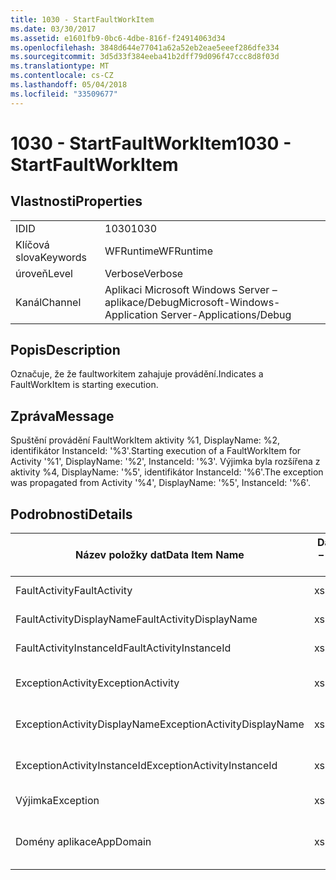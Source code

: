 ```yaml
---
title: 1030 - StartFaultWorkItem
ms.date: 03/30/2017
ms.assetid: e1601fb9-0bc6-4dbe-816f-f24914063d34
ms.openlocfilehash: 3848d644e77041a62a52eb2eae5eeef286dfe334
ms.sourcegitcommit: 3d5d33f384eeba41b2dff79d096f47ccc8d8f03d
ms.translationtype: MT
ms.contentlocale: cs-CZ
ms.lasthandoff: 05/04/2018
ms.locfileid: "33509677"
---
```

# <a name="1030---startfaultworkitem"></a><span data-ttu-id="c66b5-102">1030 - StartFaultWorkItem</span><span class="sxs-lookup"><span data-stu-id="c66b5-102">1030 - StartFaultWorkItem</span></span>
## <a name="properties"></a><span data-ttu-id="c66b5-103">Vlastnosti</span><span class="sxs-lookup"><span data-stu-id="c66b5-103">Properties</span></span>  
  
|||  
|-|-|  
|<span data-ttu-id="c66b5-104">ID</span><span class="sxs-lookup"><span data-stu-id="c66b5-104">ID</span></span>|<span data-ttu-id="c66b5-105">1030</span><span class="sxs-lookup"><span data-stu-id="c66b5-105">1030</span></span>|  
|<span data-ttu-id="c66b5-106">Klíčová slova</span><span class="sxs-lookup"><span data-stu-id="c66b5-106">Keywords</span></span>|<span data-ttu-id="c66b5-107">WFRuntime</span><span class="sxs-lookup"><span data-stu-id="c66b5-107">WFRuntime</span></span>|  
|<span data-ttu-id="c66b5-108">úroveň</span><span class="sxs-lookup"><span data-stu-id="c66b5-108">Level</span></span>|<span data-ttu-id="c66b5-109">Verbose</span><span class="sxs-lookup"><span data-stu-id="c66b5-109">Verbose</span></span>|  
|<span data-ttu-id="c66b5-110">Kanál</span><span class="sxs-lookup"><span data-stu-id="c66b5-110">Channel</span></span>|<span data-ttu-id="c66b5-111">Aplikaci Microsoft Windows Server – aplikace/Debug</span><span class="sxs-lookup"><span data-stu-id="c66b5-111">Microsoft-Windows-Application Server-Applications/Debug</span></span>|  
  
## <a name="description"></a><span data-ttu-id="c66b5-112">Popis</span><span class="sxs-lookup"><span data-stu-id="c66b5-112">Description</span></span>  
 <span data-ttu-id="c66b5-113">Označuje, že že faultworkitem zahajuje provádění.</span><span class="sxs-lookup"><span data-stu-id="c66b5-113">Indicates a FaultWorkItem is starting execution.</span></span>  
  
## <a name="message"></a><span data-ttu-id="c66b5-114">Zpráva</span><span class="sxs-lookup"><span data-stu-id="c66b5-114">Message</span></span>  
 <span data-ttu-id="c66b5-115">Spuštění provádění FaultWorkItem aktivity %1, DisplayName: %2, identifikátor InstanceId: '%3'.</span><span class="sxs-lookup"><span data-stu-id="c66b5-115">Starting execution of a FaultWorkItem for Activity '%1', DisplayName: '%2', InstanceId: '%3'.</span></span>  <span data-ttu-id="c66b5-116">Výjimka byla rozšířena z aktivity %4, DisplayName: '%5', identifikátor InstanceId: '%6'.</span><span class="sxs-lookup"><span data-stu-id="c66b5-116">The exception was propagated from Activity '%4', DisplayName: '%5', InstanceId: '%6'.</span></span>  
  
## <a name="details"></a><span data-ttu-id="c66b5-117">Podrobnosti</span><span class="sxs-lookup"><span data-stu-id="c66b5-117">Details</span></span>  
  
|<span data-ttu-id="c66b5-118">Název položky dat</span><span class="sxs-lookup"><span data-stu-id="c66b5-118">Data Item Name</span></span>|<span data-ttu-id="c66b5-119">Datová položka – Typ</span><span class="sxs-lookup"><span data-stu-id="c66b5-119">Data Item Type</span></span>|<span data-ttu-id="c66b5-120">Popis</span><span class="sxs-lookup"><span data-stu-id="c66b5-120">Description</span></span>|  
|--------------------|--------------------|-----------------|  
|<span data-ttu-id="c66b5-121">FaultActivity</span><span class="sxs-lookup"><span data-stu-id="c66b5-121">FaultActivity</span></span>|<span data-ttu-id="c66b5-122">xs:String</span><span class="sxs-lookup"><span data-stu-id="c66b5-122">xs:string</span></span>|<span data-ttu-id="c66b5-123">Název typu selhání aktivity.</span><span class="sxs-lookup"><span data-stu-id="c66b5-123">The type name of the fault activity.</span></span>|  
|<span data-ttu-id="c66b5-124">FaultActivityDisplayName</span><span class="sxs-lookup"><span data-stu-id="c66b5-124">FaultActivityDisplayName</span></span>|<span data-ttu-id="c66b5-125">xs:String</span><span class="sxs-lookup"><span data-stu-id="c66b5-125">xs:string</span></span>|<span data-ttu-id="c66b5-126">Zobrazovaný název selhání aktivity.</span><span class="sxs-lookup"><span data-stu-id="c66b5-126">The display name of the fault activity.</span></span>|  
|<span data-ttu-id="c66b5-127">FaultActivityInstanceId</span><span class="sxs-lookup"><span data-stu-id="c66b5-127">FaultActivityInstanceId</span></span>|<span data-ttu-id="c66b5-128">xs:String</span><span class="sxs-lookup"><span data-stu-id="c66b5-128">xs:string</span></span>|<span data-ttu-id="c66b5-129">Id instance selhání aktivity.</span><span class="sxs-lookup"><span data-stu-id="c66b5-129">The instance id of the fault activity.</span></span>|  
|<span data-ttu-id="c66b5-130">ExceptionActivity</span><span class="sxs-lookup"><span data-stu-id="c66b5-130">ExceptionActivity</span></span>|<span data-ttu-id="c66b5-131">xs:String</span><span class="sxs-lookup"><span data-stu-id="c66b5-131">xs:string</span></span>|<span data-ttu-id="c66b5-132">Název typu aktivity, která vrátila výjimku.</span><span class="sxs-lookup"><span data-stu-id="c66b5-132">The type name of the activity that threw the exception.</span></span>|  
|<span data-ttu-id="c66b5-133">ExceptionActivityDisplayName</span><span class="sxs-lookup"><span data-stu-id="c66b5-133">ExceptionActivityDisplayName</span></span>|<span data-ttu-id="c66b5-134">xs:String</span><span class="sxs-lookup"><span data-stu-id="c66b5-134">xs:string</span></span>|<span data-ttu-id="c66b5-135">Zobrazovaný název aktivity, která vrátila výjimku.</span><span class="sxs-lookup"><span data-stu-id="c66b5-135">The display name of the activity that threw the exception.</span></span>|  
|<span data-ttu-id="c66b5-136">ExceptionActivityInstanceId</span><span class="sxs-lookup"><span data-stu-id="c66b5-136">ExceptionActivityInstanceId</span></span>|<span data-ttu-id="c66b5-137">xs:String</span><span class="sxs-lookup"><span data-stu-id="c66b5-137">xs:string</span></span>|<span data-ttu-id="c66b5-138">Id instance aktivity, která vrátila výjimku.</span><span class="sxs-lookup"><span data-stu-id="c66b5-138">The instance id of the activity that threw the exception.</span></span>|  
|<span data-ttu-id="c66b5-139">Výjimka</span><span class="sxs-lookup"><span data-stu-id="c66b5-139">Exception</span></span>|<span data-ttu-id="c66b5-140">xs:String</span><span class="sxs-lookup"><span data-stu-id="c66b5-140">xs:string</span></span>|<span data-ttu-id="c66b5-141">Podrobnosti o výjimce pro výjimky</span><span class="sxs-lookup"><span data-stu-id="c66b5-141">The exception details for the exception</span></span>|  
|<span data-ttu-id="c66b5-142">Domény aplikace</span><span class="sxs-lookup"><span data-stu-id="c66b5-142">AppDomain</span></span>|<span data-ttu-id="c66b5-143">xs:String</span><span class="sxs-lookup"><span data-stu-id="c66b5-143">xs:string</span></span>|<span data-ttu-id="c66b5-144">Řetězec vrácený AppDomain.CurrentDomain.FriendlyName.</span><span class="sxs-lookup"><span data-stu-id="c66b5-144">The string returned by AppDomain.CurrentDomain.FriendlyName.</span></span>|
